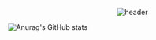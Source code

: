 <div align="center">
  
![header](https://capsule-render.vercel.app/api?type=Waving&text=My%20Life%20Portfolio&fontColor=FFFFFF&fontSize=40&fontAlignY=27&&color=7277D2&animation=twinkling)

</div>

![Anurag's GitHub stats](https://github-readme-stats.vercel.app/api?username=stc9606&show_icons=true&theme=dracula)
